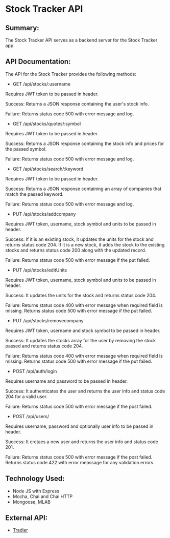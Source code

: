 # Stock Tracker API

## Summary:
The Stock Tracker API serves as a backend server for the Stock Tracker app. 


## API Documentation:
The API for the Stock Tracker provides the following methods:
* GET /api/stocks/:username

Requires JWT token to be passed in header.

Success: Returns a JSON response containing the user's stock info.

Failure: Returns status code 500 with error message and log.

* GET /api/stocks/quotes/:symbol

Requires JWT token to be passed in header.

Success: Returns a JSON response containing the stock info and prices for the passed symbol.

Failure: Returns status code 500 with error message and log. 

* GET /api/stocks/search/:keyword

Requires JWT token to be passed in header.

Success: Returns a JSON response containing an array of companies that match the passed keyword.

Failure: Returns status code 500 with error message and log. 

* PUT /api/stocks/addcompany

Requires JWT token, username, stock symbol and units to be passed in header.

Success: If it is an existing stock, it updates the units for the stock and returns status code 204. If it is a new stock, it adds the stock to the existing stocks and returns  status code 200 along with the updated record.

Failure: Returns status code 500 with error message if the put failed.

* PUT /api/stocks/editUnits

Requires JWT token, username, stock symbol and units to be passed in header.

Success: It updates the units for the stock and returns status code 204. 

Failure: Returns status code 400 with error message when required field is missing.
		 Returns status code 500 with error message if the put failed.

* PUT /api/stocks/removecompany

Requires JWT token, username and stock symbol to be passed in header.

Success: It updates the stocks array for the user by removing the stock passed and returns status code 204. 

Failure: Returns status code 400 with error message when required field is missing.
		 Returns status code 500 with error message if the put failed.

* POST /api/auth/login

Requires username and password to be passed in header.

Success: It authenticates the user and returns the user info and status code 204 for a valid user. 

Failure: Returns status code 500 with error message if the post failed.

* POST /api/users/

Requires username, password and optionally user info to be passed in header.

Success: It cretaes a new user and returns the user info and status code 201. 

Failure: Returns status code 500 with error message if the post failed.
		 Returns status code 422 with error meassage for any validation errors.




## Technology Used:
* Node JS with Express
* Mocha, Chai and Chai HTTP
* Mongoose, MLAB

## External API:
* <a href="https://developer.tradier.com/documentation">Tradier</a>

